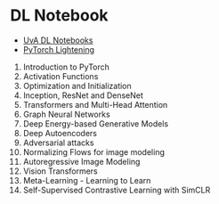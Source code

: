 # DL Notebook

* [UvA DL Notebooks](https://uvadlc-notebooks.readthedocs.io/en/latest/)
* [PyTorch Lightening](https://pytorch-lightning.readthedocs.io/en/latest/notebooks/course_UvA-DL/01-introduction-to-pytorch.html)

1. Introduction to PyTorch
2. Activation Functions
3. Optimization and Initialization
4. Inception, ResNet and DenseNet
5. Transformers and Multi-Head Attention
6. Graph Neural Networks
7. Deep Energy-based Generative Models
8. Deep Autoencoders
9. Adversarial attacks
10. Normalizing Flows for image modeling
11. Autoregressive Image Modeling
12. Vision Transformers
13. Meta-Learning - Learning to Learn
14. Self-Supervised Contrastive Learning with SimCLR
